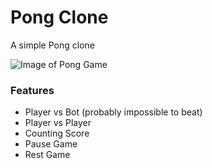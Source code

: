 # Pong Clone
A simple Pong clone

![Image of Pong Game](http://dl.dropboxusercontent.com/s/3ulrblxdcguy498/pong.png "Pong Clone")

### Features
- Player vs Bot (probably impossible to beat)
- Player vs Player
- Counting Score
- Pause Game
- Rest Game
